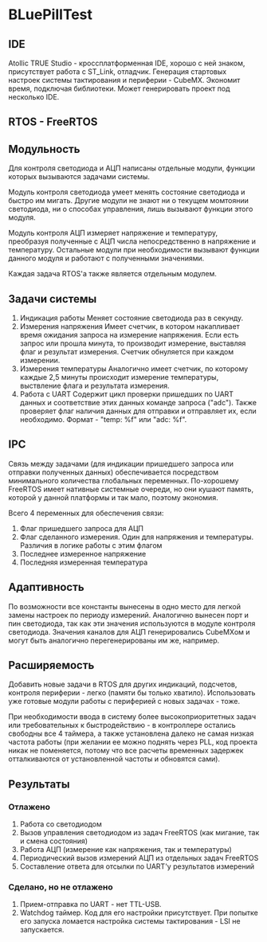 # BLuePillTest

## IDE
Atollic TRUE Studio - кроссплатформенная IDE, хорошо с ней знаком, присутствует работа с ST_Link, отладчик.
Генерация стартовых настроек системы тактирования и периферии - CubeMX. Экономит время, подключая библиотеки. Может генерировать проект под несколько IDE.

## RTOS - FreeRTOS

## Модульность
Для контроля светодиода и АЦП написаны отдельные модули, функции которых вызываются задачами системы.

Модуль контроля светодиода умеет менять состояние светодиода и быстро им мигать. Другие модули не знают ни о текущем момтоянии светодиода, ни о способах управления, лишь вызывают функции этого модуля. 

Модуль контроля АЦП измеряет напряжение и температуру, преобразуя полученные с АЦП числа непосредственно в напряжение и температуру. Остальные модули при необходимости вызывают функции данного модуля и работают с полученными значениями.

Каждая задача RTOS'а также является отдельным модулем.

## Задачи системы
1. Индикация работы
Меняет состояние светодиода раз в секунду.
1. Измерения напряжения
Имеет счетчик, в котором накапливает время ожидания запроса на измерение напряжения. Если есть запрос или прошла минута, то производит измерение, выставляя флаг и результат измерения. Счетчик обнуляется при каждом измерении.
1. Измерения температуры
Аналогично имеет счетчик, по которому каждые 2,5 минуты происходит измерение температуры, выствление флага и результата измерения.
1. Работа с UART
Содержит цикл проверки пришедших по UART данных и соответствие этих данных команде запроса ("adc"). Также проверяет флаг наличия данных для отправки и отправляет их, если необходимо. Формат - "temp: %f" или "adc: %f".

## IPC
Связь между задачами (для индикации пришедшего запроса или отправки полученных данных) обеспечивается посредством минимального количества глобальных переменных. По-хорошему FreeRTOS имеет нативные системные очереди, но они кушают память, которой у данной платформы и так мало, поэтому экономия. 

Всего 4 переменных для обеспечения связи:
1. Флаг пришедшего запроса для АЦП
1. Флаг сделанного измерения. Один для напряжения и температуры. Различия в логике работы с этим флагом
1. Последнее измеренное напряжение
1. Последняя измеренная температура

## Адаптивность
По возможности все константы вынесены в одно место для легкой замены настроек по периоду измерений. Аналогично вынесен порт и пин светодиода, так как эти значения используются в модуле контроля светодиода. Значения каналов для АЦП генерировались CubeMXом и могут быть аналогично перегенерированы им же, например.

## Расширяемость
Добавить новые задачи в RTOS для других индикаций, подсчетов, контроля периферии - легко (памяти бы только хватило). Использовать уже готовые модули работы с периферией с новых задачах - тоже. 

При необходимости ввода в систему более высокоприоритетных задач или требовательных к быстродействию - в контроллере остались свободны все 4 таймера, а также установлена далеко не самая низкая частота работы (при желании ее можно поднять через PLL, код проекта никак не поменяется, потому что все расчеты временных задержек отталкиваются от установленной частоты и обновятся сами).

## Результаты

### Отлажено
1. Работа со светодиодом
1. Вызов управления светодиодом из задач FreeRTOS (как мигание, так и смена состояния)
1. Работа АЦП (измерение как напряжения, так и температуры)
1. Периодический вызов измерений АЦП из отдельных задач FreeRTOS
1. Составление ответа для отсылки по UART'у результатов измерений

### Сделано, но не отлажено
1. Прием-отправка по UART - нет TTL-USB.
1. Watchdog таймер. Код для его настройки присутствует. При попытке его запуска ломается настройка системы тактирования - LSI не запускается.


